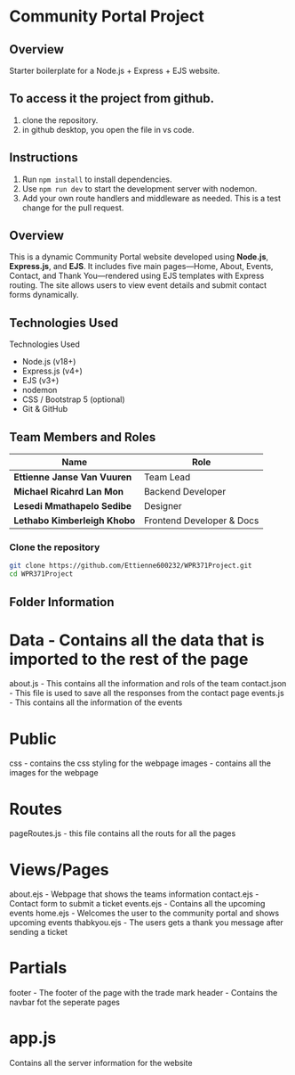 # Community Portal Project

## Overview

Starter boilerplate for a Node.js + Express + EJS website.

## To access it the project from github.

1. clone the repository.
2. in github desktop, you open the file in vs code.

## Instructions

1. Run `npm install` to install dependencies.
2. Use `npm run dev` to start the development server with nodemon.
3. Add your own route handlers and middleware as needed.
   This is a test change for the pull request.

## Overview

This is a dynamic Community Portal website developed using **Node.js**, **Express.js**, and **EJS**. It includes five main pages—Home, About, Events, Contact, and Thank You—rendered using EJS templates with Express routing. The site allows users to view event details and submit contact forms dynamically.

## Technologies Used

Technologies Used

- Node.js (v18+)
- Express.js (v4+)
- EJS (v3+)
- nodemon
- CSS / Bootstrap 5 (optional)
- Git & GitHub

## Team Members and Roles

| Name                          | Role                      |
| ----------------------------- | ------------------------- |
| **Ettienne Janse Van Vuuren** | Team Lead                 |
| **Michael Ricahrd Lan Mon**   | Backend Developer         |
| **Lesedi Mmathapelo Sedibe**  | Designer                  |
| **Lethabo Kimberleigh Khobo** | Frontend Developer & Docs |

### Clone the repository

```bash
git clone https://github.com/Ettienne600232/WPR371Project.git
cd WPR371Project
```

## Folder Information

# Data - Contains all the data that is imported to the rest of the page

about.js - This contains all the information and rols of the team
contact.json - This file is used to save all the responses from the contact page
events.js - This contains all the information of the events

# Public

css - contains the css styling for the webpage
images - contains all the images for the webpage

# Routes

pageRoutes.js - this file contains all the routs for all the pages

# Views/Pages

about.ejs - Webpage that shows the teams information
contact.ejs - Contact form to submit a ticket
events.ejs - Contains all the upcoming events
home.ejs - Welcomes the user to the community portal and shows upcoming events
thabkyou.ejs - The users gets a thank you message after sending a ticket

# Partials

footer - The footer of the page with the trade mark
header - Contains the navbar fot the seperate pages

# app.js

Contains all the server information for the website
